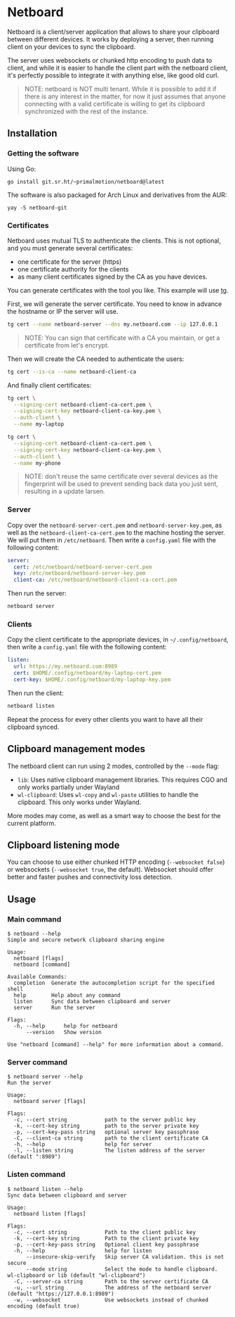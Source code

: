 # Netboard

Netboard is a client/server application that allows to share your clipboard
between different devices. It works by deploying a server, then running client
on your devices to sync the clipboard.

The server uses websockets or chunked http encoding to push data to client, and
while it is easier to handle the client part with the netboard client, it's
perfectly possible to integrate it with anything else, like good old curl.

> NOTE: netboard is NOT multi tenant. While it is possible to add it if there is
> any interest in the matter, for now it just assumes that anyone connecting
> with a valid certificate is willing to get its clipboard synchronized with the
> rest of the instance.

## Installation

### Getting the software

Using Go:

```
go install git.sr.ht/~primalmotion/netboard@latest
```

The software is also packaged for Arch Linux and derivatives from the AUR:

```
yay -S netboard-git
```

### Certificates

Netboard uses mutual TLS to authenticate the clients. This is not optional, and
you must generate several certificates:

- one certificate for the server (https)
- one certificate authority for the clients
- as many client certificates signed by the CA as you have devices.

You can generate certificates with the tool you like. This example will use
[tg](https://github.com/paloaltonetworks/tg).

First, we will generate the server certificate. You need to know in advance the
hostname or IP the server will use.

```sh
tg cert --name netboard-server --dns my.netboard.com --ip 127.0.0.1
```

> NOTE: You can sign that certificate with a CA you maintain, or get a
> certificate from let's encrypt.

Then we will create the CA needed to authenticate the users:

```sh
tg cert --is-ca --name netboard-client-ca
```

And finally client certificates:

```sh
tg cert \
  --signing-cert netboard-client-ca-cert.pem \
  --signing-cert-key netboard-client-ca-key.pem \
  --auth-client \
  --name my-laptop

tg cert \
  --signing-cert netboard-client-ca-cert.pem \
  --signing-cert-key netboard-client-ca-key.pem \
  --auth-client \
  --name my-phone
```

> NOTE: don't reuse the same certificate over several devices as the fingerprint
> will be used to prevent sending back data you just sent, resulting in a
> update larsen.

### Server

Copy over the `netboard-server-cert.pem` and `netboard-server-key.pem`, as well
as the `netboard-client-ca-cert.pem` to the machine hosting the server. We will
put them in `/etc/netboard`. Then write a `config.yaml` file with the following
content:

```yaml
server:
  cert: /etc/netboard/netboard-server-cert.pem
  key: /etc/netboard/netboard-server-key.pem
  client-ca: /etc/netboard/netboard-client-ca-cert.pem
```

Then run the server:

```sh
netboard server
```

### Clients

Copy the client certificate to the appropriate devices, in `~/.config/netboard`,
then write a `config.yaml` file with the following content:

```yaml
listen:
  url: https://my.netboard.com:8989
  cert: $HOME/.config/netboard/my-laptop-cert.pem
  cert-key: $HOME/.config/netboard/my-laptop-key.pem
```

Then run the client:

```sh
netboard listen
```

Repeat the process for every other clients you want to have all their clipboard
synced.


## Clipboard management modes

The netboard client can run using 2 modes, controlled by the `--mode` flag:

- `lib`: Uses native clipboard management libraries. This requires CGO and only
    works partially under Wayland
- `wl-clipboard`: Uses `wl-copy` and `wl-paste` utilities to handle the
    clipboard. This only works under Wayland.

More modes may come, as well as a smart way to choose the best for the current
platform.


## Clipboard listening mode

You can choose to use either chunked HTTP encoding (`--websocket false`) or
websockets (`--websocket true`, the default). Websocket should offer better and
faster pushes and connectivity loss detection.


## Usage


### Main command

```
$ netboard --help
Simple and secure network clipboard sharing engine

Usage:
  netboard [flags]
  netboard [command]

Available Commands:
  completion  Generate the autocompletion script for the specified shell
  help        Help about any command
  listen      Sync data between clipboard and server
  server      Run the server

Flags:
  -h, --help      help for netboard
      --version   Show version

Use "netboard [command] --help" for more information about a command.
```

### Server command

```
$ netboard server --help
Run the server

Usage:
  netboard server [flags]

Flags:
  -c, --cert string            path to the server public key
  -k, --cert-key string        path to the server private key
  -p, --cert-key-pass string   optional server key passphrase
  -C, --client-ca string       path to the client certificate CA
  -h, --help                   help for server
  -l, --listen string          The listen address of the server (default ":8989")
```

### Listen command

```
$ netboard listen --help
Sync data between clipboard and server

Usage:
  netboard listen [flags]

Flags:
  -c, --cert string            Path to the client public key
  -k, --cert-key string        Path to the client private key
  -p, --cert-key-pass string   Optional client key passphrase
  -h, --help                   help for listen
      --insecure-skip-verify   Skip server CA validation. this is not secure
      --mode string            Select the mode to handle clipboard. wl-clipboard or lib (default "wl-clipboard")
  -C, --server-ca string       Path to the server certificate CA
  -u, --url string             The address of the netboard server (default "https://127.0.0.1:8989")
  -w, --websocket              Use websockets instead of chunked encoding (default true)
```

